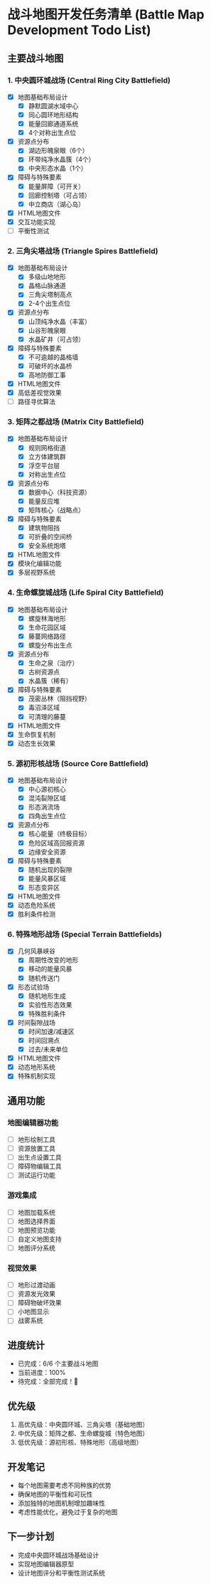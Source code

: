 # 战斗地图开发任务清单 (Battle Map Development Todo List)

## 主要战斗地图

### 1. 中央圆环城战场 (Central Ring City Battlefield)
- [x] 地图基础布局设计
  - [x] 静默圆湖水域中心
  - [x] 同心圆环地形结构
  - [x] 能量回廊通道系统
  - [x] 4个对称出生点位
- [x] 资源点分布
  - [x] 湖边形魄泉眼（6个）
  - [x] 环带纯净水晶簇（4个）
  - [x] 中央形态水晶（1个）
- [x] 障碍与特殊要素
  - [x] 能量屏障（可开关）
  - [x] 回廊控制塔（可占领）
  - [x] 中立商店（湖心岛）
- [x] HTML地图文件
- [x] 交互功能实现
- [ ] 平衡性测试

### 2. 三角尖塔战场 (Triangle Spires Battlefield)
- [x] 地图基础布局设计
  - [x] 多级山地地形
  - [x] 晶格山脉通道
  - [x] 三角尖塔制高点
  - [x] 2-4个出生点位
- [x] 资源点分布
  - [x] 山顶纯净水晶（丰富）
  - [x] 山谷形魄泉眼
  - [x] 水晶矿井（可占领）
- [x] 障碍与特殊要素
  - [x] 不可逾越的晶格墙
  - [x] 可破坏的水晶桥
  - [x] 高地防御工事
- [x] HTML地图文件
- [x] 高低差视觉效果
- [ ] 路径寻优算法

### 3. 矩阵之都战场 (Matrix City Battlefield)
- [x] 地图基础布局设计
  - [x] 规则网格街道
  - [x] 立方体建筑群
  - [x] 浮空平台层
  - [x] 对称出生点位
- [x] 资源点分布
  - [x] 数据中心（科技资源）
  - [x] 能量反应堆
  - [x] 矩阵核心（战略点）
- [x] 障碍与特殊要素
  - [x] 建筑物阻挡
  - [x] 可折叠的空间桥
  - [x] 安全系统炮塔
- [x] HTML地图文件
- [x] 模块化编辑功能
- [x] 多层视野系统

### 4. 生命螺旋城战场 (Life Spiral City Battlefield)
- [x] 地图基础布局设计
  - [x] 螺旋林海地形
  - [x] 生命花园区域
  - [x] 藤蔓网络路径
  - [x] 螺旋分布出生点
- [x] 资源点分布
  - [x] 生命之泉（治疗）
  - [x] 古树资源点
  - [x] 水晶簇（稀有）
- [x] 障碍与特殊要素
  - [x] 茂密丛林（阻挡视野）
  - [x] 毒沼泽区域
  - [x] 可清理的藤蔓
- [x] HTML地图文件
- [x] 生命恢复机制
- [x] 动态生长效果

### 5. 源初形核战场 (Source Core Battlefield)
- [x] 地图基础布局设计
  - [x] 中心源初核心
  - [x] 混沌裂隙区域
  - [x] 形态涡流场
  - [x] 四角出生点位
- [x] 资源点分布
  - [x] 核心能量（终极目标）
  - [x] 危险区域高回报资源
  - [x] 边缘安全资源
- [x] 障碍与特殊要素
  - [x] 随机出现的裂隙
  - [x] 能量风暴区域
  - [x] 形态变异区
- [x] HTML地图文件
- [x] 动态危险系统
- [x] 胜利条件检测

### 6. 特殊地形战场 (Special Terrain Battlefields)
- [x] 几何风暴峡谷
  - [x] 周期性改变的地形
  - [x] 移动的能量风暴
  - [x] 随机传送门
- [x] 形态试验场
  - [x] 随机地形生成
  - [x] 实验性形态效果
  - [x] 特殊胜利条件
- [x] 时间裂隙战场
  - [x] 时间加速/减速区
  - [x] 时间回溯点
  - [x] 过去/未来单位
- [x] HTML地图文件
- [x] 动态地形系统
- [x] 特殊机制实现

## 通用功能

### 地图编辑器功能
- [ ] 地形绘制工具
- [ ] 资源放置工具
- [ ] 出生点设置工具
- [ ] 障碍物编辑工具
- [ ] 测试运行功能

### 游戏集成
- [ ] 地图加载系统
- [ ] 地图选择界面
- [ ] 地图预览功能
- [ ] 自定义地图支持
- [ ] 地图评分系统

### 视觉效果
- [ ] 地形过渡动画
- [ ] 资源发光效果
- [ ] 障碍物破坏效果
- [ ] 小地图显示
- [ ] 战雾系统

## 进度统计
- 已完成：6/6 个主要战斗地图
- 当前进度：100%
- 待完成：全部完成！🎉

## 优先级
1. 高优先级：中央圆环城、三角尖塔（基础地图）
2. 中优先级：矩阵之都、生命螺旋城（特色地图）
3. 低优先级：源初形核、特殊地形（高级地图）

## 开发笔记
- 每个地图需要考虑不同种族的优势
- 确保地图的平衡性和可玩性
- 添加独特的地图机制增加趣味性
- 考虑性能优化，避免过于复杂的地图

## 下一步计划
- 完成中央圆环城战场基础设计
- 实现地图编辑器原型
- 设计地图评分和平衡性测试系统